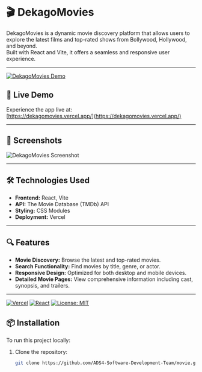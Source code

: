 # 🎬 DekagoMovies

DekagoMovies is a dynamic movie discovery platform that allows users to explore the latest films and top-rated shows from Bollywood, Hollywood, and beyond.  
Built with React and Vite, it offers a seamless and responsive user experience.

---

[![DekagoMovies Demo](assets/dekago.gif)](https://dekagomovies.vercel.app/)



## 🚀 Live Demo

Experience the app live at:  
[https://dekagomovies.vercel.app/](https://dekagomovies.vercel.app/)

---

## 📸 Screenshots

![DekagoMovies Screenshot](https://dekagomovies.vercel.app/assets/images/screenshot.png)

---

## 🛠️ Technologies Used

- **Frontend:** React, Vite
- **API:** The Movie Database (TMDb) API
- **Styling:** CSS Modules
- **Deployment:** Vercel

---

## 🔍 Features

- **Movie Discovery:** Browse the latest and top-rated movies.
- **Search Functionality:** Find movies by title, genre, or actor.
- **Responsive Design:** Optimized for both desktop and mobile devices.
- **Detailed Movie Pages:** View comprehensive information including cast, synopsis, and trailers.

---
[![Vercel](https://img.shields.io/badge/Live-DekagoMovies-blue)](https://dekagomovies.vercel.app/)
[![React](https://img.shields.io/badge/React-17.0.2-blue?logo=react)](https://reactjs.org/)
[![License: MIT](https://img.shields.io/badge/License-MIT-green)](LICENSE)


## 📦 Installation

To run this project locally:

1. Clone the repository:

   ```bash
   git clone https://github.com/ADS4-Software-Development-Team/movie.git
